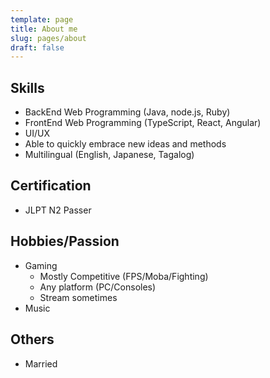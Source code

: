 ```yaml
---
template: page
title: About me
slug: pages/about
draft: false
---
```

## Skills

* BackEnd Web Programming (Java, node.js, Ruby)
* FrontEnd Web Programming (TypeScript, React, Angular)
* UI/UX
* Able to quickly embrace new ideas and methods
* Multilingual (English, Japanese, Tagalog)

## Certification

* JLPT N2 Passer

## Hobbies/Passion

* Gaming
  * Mostly Competitive (FPS/Moba/Fighting)
  * Any platform (PC/Consoles)
  * Stream sometimes
* Music    

## Others

* Married
